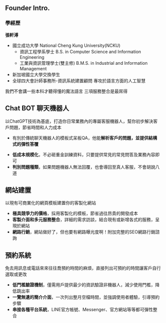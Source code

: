 ## Founder Intro.
### 學經歷
**張軒溥**
* 國立成功大學 National Cheng Kung University(NCKU)
  * 資訊工程學系學士 B.S. in Computer Science and Information Engineering
  * 工業與資訊管理學士(雙主修) B.M.S. in Industrial and Information Management 
* 新加坡國立大學交換學生
* 全球四大會計師事務所-資訊系統建置顧問
專攻於語言方面的人工智慧


我們不會講一些本科才聽得懂的魔法語言
三項服務整合是最屌得


## Chat BOT 聊天機器人
以ChatGPT技術為基底，打造你日常業務內的專屬客服機器人，幫你初步解決客戶問題，節省時間和人力成本
* 有別於傳統聊天機器人的模板式呆板QA，他能**解析客戶的問題，並提供結構式的彈性答覆**
<!-- * **串接各種平台的聊天系統**，LINE官方帳號、Messenger、自用網頁等等都OK! -->
* **低成本規模化**，不必砸重金訓練資料，只要提供常見的常見問答及業務內容即可
* **判別問題種類**，如果問題機器人無法回覆，也會導回至真人客服，不會胡說八道

## 網站建置
以現有可商業化的網頁模板建置你的客製化網站
* **極具競爭力的價格**，採用客製化的模板，節省過往昂貴的開發成本
* **客製介面和多元服務整合**，詳細的需求訪談，結合現有或新增各式的服務，呈現於網站
* **網路行銷**，網站做好了，但也要有網路曝光度啊！附加完整的SEO網路行銷諮詢

## 預約系統
免去用訊息或電話來來往往喬預約時間的麻煩，直接列出可預約的時間讓客戶自行選取或更改
* **低門檻驗證機制**，僅需用戶提供最少的資訊驗證非機器人，減少使用門檻，降低跳出率
* **一覽無遺的簡介介面**，一次列出整月空檔時間，並強調使用者體驗，引導預約步驟
* **串接各種平台系統**，LINE官方帳號、Messenger、官方網站等等都可彈性整合
